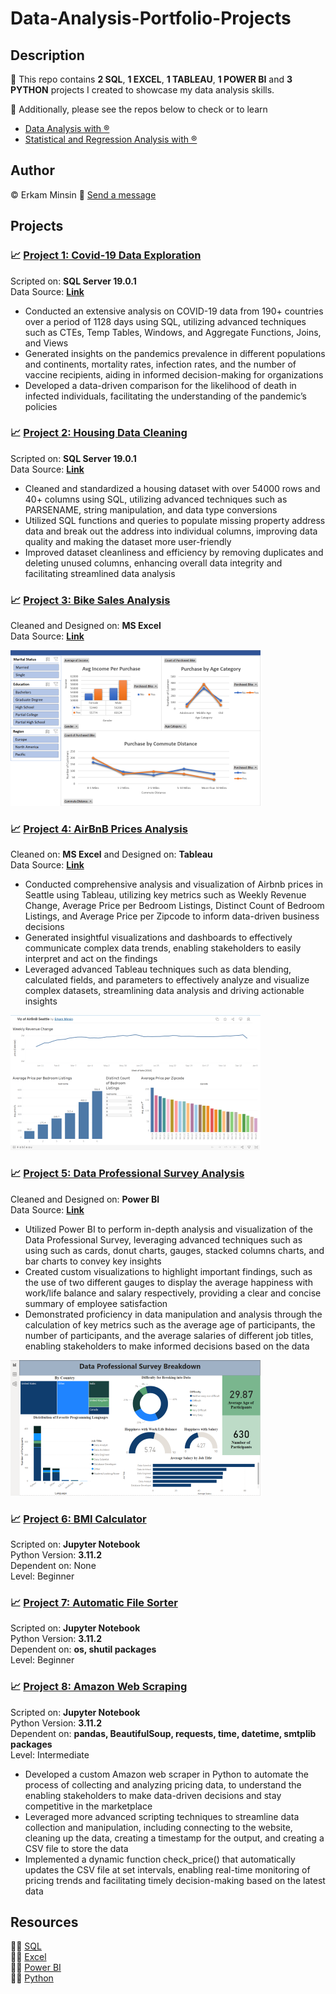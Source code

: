 # Data-Analysis-Portfolio-Projects

## Description
:pushpin: This repo contains **2 SQL**, **1 EXCEL**, **1 TABLEAU**, **1 POWER BI** and **3 PYTHON** projects I created to showcase my data analysis skills.  

:pushpin: Additionally, please see the repos below to check or to learn   
+ [Data Analysis with :registered:](https://github.com/eminsin/Learn-R-for-Data-Analysis)    
+ [Statistical and Regression Analysis with :registered:](https://github.com/eminsin/Learn-Statistics-and-Regression-Analysis)   
## Author
:copyright: Erkam Minsin    :email: [Send a message](https://www.linkedin.com/in/erkam-minsin-msc-37537514a/)
## Projects
### :chart_with_upwards_trend: [Project 1: Covid-19 Data Exploration](https://github.com/eminsin/Data-Analysis-Portfolio-Projects/blob/main/Covid2023.sql)
Scripted on: **SQL Server 19.0.1**      
Data Source: **[Link](https://ourworldindata.org/covid-deaths)**       
+ Conducted an extensive analysis on COVID-19 data from 190+ countries over a period of 1128 days using SQL, utilizing advanced techniques such as CTEs, Temp Tables, Windows, and Aggregate Functions, Joins, and Views   
+ Generated insights on the pandemics prevalence in different populations and continents, mortality rates, infection rates, and the number of vaccine recipients, aiding in informed decision-making for organizations
+ Developed a data-driven comparison for the likelihood of death in infected individuals, facilitating the understanding of the pandemic’s policies
### :chart_with_upwards_trend: [Project 2: Housing Data Cleaning](https://github.com/eminsin/Data-Analysis-Portfolio-Projects/blob/main/NashvilleHousing.sql)
Scripted on: **SQL Server 19.0.1**      
Data Source: **[Link](https://github.com/AlexTheAnalyst/PortfolioProjects/blob/main/Nashville%20Housing%20Data%20for%20Data%20Cleaning.xlsx)**    
+ Cleaned and standardized a housing dataset with over 54000 rows and 40+ columns using SQL, utilizing advanced techniques such as PARSENAME, string manipulation, and data type conversions
+ Utilized SQL functions and queries to populate missing property address data and break out the address into individual columns, improving data quality and making the dataset more user-friendly
+ Improved dataset cleanliness and efficiency by removing duplicates and deleting unused columns, enhancing overall data integrity and facilitating streamlined data analysis
### :chart_with_upwards_trend: [Project 3: Bike Sales Analysis](https://github.com/eminsin/Data-Analysis-Portfolio-Projects/blob/main/Excel%20Project%20Dataset.xlsx)
Cleaned and Designed on: **MS Excel**   
Data Source: **[Link](https://github.com/AlexTheAnalyst/Excel-Tutorial/blob/main/Excel%20Project%20Dataset.xlsx)**      

![](https://github.com/eminsin/Data-Analysis-Portfolio/blob/main/certification/Excel2.png)
### :chart_with_upwards_trend: [Project 4: AirBnB Prices Analysis](https://public.tableau.com/app/profile/erkam.minsin/viz/VizofAirBnBSeattle/Dashboard1)
Cleaned on: **MS Excel** and Designed on: **Tableau**    
Data Source: **[Link](https://www.kaggle.com/datasets/alexanderfreberg/airbnb-listings-2016-dataset)**      
+ Conducted comprehensive analysis and visualization of Airbnb prices in Seattle using Tableau, utilizing key metrics such as Weekly Revenue Change, Average Price per Bedroom Listings, Distinct Count of Bedroom Listings, and Average Price per Zipcode to inform data-driven business decisions
+ Generated insightful visualizations and dashboards to effectively communicate complex data trends, enabling stakeholders to easily interpret and act on the findings
+ Leveraged advanced Tableau techniques such as data blending, calculated fields, and parameters to effectively analyze and visualize complex datasets, streamlining data analysis and driving actionable insights   

![](https://github.com/eminsin/Data-Analysis-Portfolio/blob/main/certification/Tableau2.png)
### :chart_with_upwards_trend: [Project 5: Data Professional Survey Analysis](https://github.com/eminsin/Data-Analysis-Portfolio-Projects/blob/main/Project.pbix)
Cleaned and Designed on: **Power BI**   
Data Source: **[Link](https://github.com/AlexTheAnalyst/Power-BI/blob/main/Power%20BI%20-%20Final%20Project.xlsx)**      
+ Utilized Power BI to perform in-depth analysis and visualization of the Data Professional Survey, leveraging advanced techniques such as using such as cards, donut charts, gauges, stacked columns charts, and bar charts to convey key insights    
+ Created custom visualizations to highlight important findings, such as the use of two different gauges to display the average happiness with work/life balance and salary respectively, providing a clear and concise summary of employee satisfaction   
+ Demonstrated proficiency in data manipulation and analysis through the calculation of key metrics such as the average age of participants, the number of participants, and the average salaries of different job titles, enabling stakeholders to make informed decisions based on the data   

![](https://github.com/eminsin/Data-Analysis-Portfolio/blob/main/certification/PowerBI2.png)
### :chart_with_upwards_trend: [Project 6: BMI Calculator](https://github.com/eminsin/Data-Analysis-Portfolio-Projects/blob/main/BMI%20Calculator%20.ipynb)
Scripted on: **Jupyter Notebook**     
Python Version: **3.11.2**    
Dependent on: None     
Level: Beginner     
### :chart_with_upwards_trend: [Project 7: Automatic File Sorter](https://github.com/eminsin/Data-Analysis-Portfolio-Projects/blob/main/Automatic%20Files%20Sorter.ipynb)
Scripted on: **Jupyter Notebook**    
Python Version: **3.11.2**    
Dependent on: **os, shutil packages**     
Level: Beginner    
### :chart_with_upwards_trend: [Project 8: Amazon Web Scraping](https://github.com/eminsin/Data-Analysis-Portfolio-Projects/blob/main/Amazon%20Web%20Scraping%20Using%20Python.ipynb)
Scripted on: **Jupyter Notebook**   
Python Version: **3.11.2**    
Dependent on: **pandas, BeautifulSoup, requests, time, datetime, smtplib packages**    
Level: Intermediate   
+ Developed a custom Amazon web scraper in Python to automate the process of collecting and analyzing pricing data, to understand the enabling stakeholders to make data-driven decisions and stay competitive in the marketplace   
+ Leveraged more advanced scripting techniques to streamline data collection and manipulation, including connecting to the website, cleaning up the data, creating a timestamp for the output, and creating a CSV file to store the data   
+ Implemented a dynamic function check_price() that automatically updates the CSV file at set intervals, enabling real-time monitoring of pricing trends and facilitating timely decision-making based on the latest data   
## Resources    
  :man_student: [SQL](https://github.com/eminsin/Learn-SQL-for-Data-Analysis)   
  :man_student: [Excel](https://github.com/eminsin/Learn-Excel-for-Data-Analysis)   
  :man_student: [Power BI](https://github.com/eminsin/Learn-PowerBI-for-Data-Analysis)    
  :man_student: [Python](https://github.com/eminsin/Learn-Python-for-Data-Analysis)   
    
  
